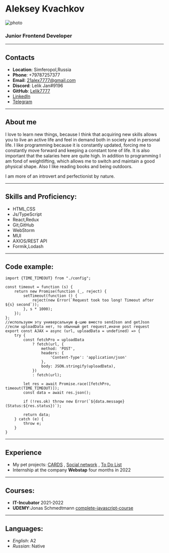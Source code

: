 # Aleksey Kvachkov

![photo](https://avatars.githubusercontent.com/u/80705108?v=4)

### Junior Frontend Developer

***

## Contacts

* **Location**: Simferopol,Russia
* **Phone**: +79787257377
* **Email**: 21alex7777@gmail.com
* **Discord**: Lelik Jan#9196
* **GitHub**: [Lelik7777](https://github.com/Lelik7777)
* [LinkedIn](https://www.linkedin.com/in/alex-kvachkov-aa245a237/)
* [Telegram](https://t.me/Lelik_Jan)

***

## About me

I love to learn new things, because I think that acquiring new skills allows you to live an active life and feel in
demand both in society and in personal life. I like programming because it is constantly updated, forcing me to
constantly move forward and keeping a constant tone of life. It is also important that the salaries here are quite high.
In addition to programming I am fond of weightlifting, which allows me to switch and maintain a good physical shape.
Also I like reading books and being outdoors.

I am more of an introvert and perfectionist by nature.


***

## Skills and Proficiency:

* HTML,CSS
* Js/TypeScript
* React,Redux
* Git,GitHub
* WebStorm
* MUI
* AXIOS/REST API
* Formik,Lodash

***

## Code example:

```
import {TIME_TIMEOUT} from "./config";

const timeout = function (s) {
    return new Promise(function (_, reject) {
        setTimeout(function () {
            reject(new Error(`Request took too long! Timeout after ${s} second`));
        }, s * 1000);
    });
};
//используем эту универсальную ф-цию вместо sendJson and getJson
//если uploadData нет, то обычный get request,иначе post request
export const AJAX = async (url, uploadData = undefined) => {
    try {
        const fetchPro = uploadData
            ? fetch(url, {
                method: 'POST',
                headers: {
                    'Content-Type': 'application/json'
                },
                body: JSON.stringify(uploadData),
            })
            : fetch(url);

        let res = await Promise.race([fetchPro, timeout(TIME_TIMEOUT)]);
        const data = await res.json();

        if (!res.ok) throw new Error(`${data.message}(Status:${res.status})`);

        return data;
    } catch (e) {
        throw e;
    }
}

```

***

## Experience

* My pet projects: [CARDS](https://freiii21.github.io/friday-project/#/login)
  , [Social network](https://lelik7777.github.io/social_network_2021/#/)
  ,  [To Do List](https://lelik7777.github.io/login)
* Internship at the company **Webstap** four months in 2022

***

## Courses:

* **IT-Incubator** 2021-2022
* **UDEMY**:Jonas Schmedtmann [
  complete-javascript-course](https://github.com/Lelik7777/complete-javascript-course)

***

## Languages:

* *English*: A2
* *Russian*: Native

